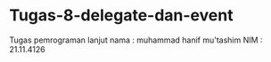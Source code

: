 # Tugas-8-delegate-dan-event
Tugas pemrograman lanjut 
nama : muhammad hanif mu'tashim
NIM : 21.11.4126
